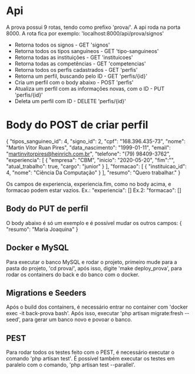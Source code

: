 # Api

A prova possui 9 rotas, tendo como prefixo 'prova/'. A api roda na porta 8000. A rota fica por exemplo: 'localhost:8000/api/prova/signos'
- Retorna todos os signos - GET 'signos'
- Retorna todos os tipos sanguíneos - GET 'tipo-sanguineos'
- Retorna todas as instituições - GET 'instituicoes'
- Retorna todas as competências - GET 'competencias'
- Retorna todos os perfis cadastrados - GET 'perfis'
- Retorna um perfil, buscando pelo ID - GET 'perfis/{id}'
- Cria um perfil com o body abaixo - POST 'perfis'
- Atualiza um perfil com as informações novas, com o ID - PUT 'perfis/{id}'
- Deleta um perfil com ID - DELETE 'perfis/{id}'




# Body do POST de criar perfil

{
	"tipos_sanguineo_id": 4,
	"signo_id": 2,
	"cpf": "168.396.435-73",
	"nome": "Martin Vitor Ruan Pires",
	"data_nascimento": "1999-01-11",
	"email": "martinvitorpires@heinrich.com.br",
	"telefone": "(79) 98409-3762",
	"experiencia": [
		{
			"empresa": "CBM",
			"inicio": "2020-05-20",
			"fim":"",
			"atual_trabalho": true,
			"cargo": "junior"
		}
	],
	"formacao": [
		{
			"instituicao_id": 4,
			"nome": "Ciência Da Computação"
		}
	],
	"resumo": "Quero trabalhar."
}

Os campos de experiencia, experiencia.fim, como no body acima, e formacao podem estar vazios. Ex.: "experiencia": [] Ex.2: "formacao": []

## Body do PUT de perfil

O body abaixo é só um exemplo e é possível mudar os outros campos:
{
	"resumo": "Maria Joaquina"
}

## Docker e MySQL

Para executar o banco MySQL e rodar o projeto, primeiro mude para a pasta do projeto, 'cd prova/', após isso, digite 'make deploy_prova', para rodar os containers do back e do banco com o docker. 

## Migrations e Seeders

Após o build dos containers, é necessário entrar no container com 'docker exec -it back-prova bash'. Após isso, executar 'php artisan migrate:fresh --seed', para gerar um banco novo e povoar o banco.

## PEST

Para rodar todos os testes feito com o PEST, é necessário executar o comando 'php artisan test'. É possível também executar os testes em paralelo com o comando, 'php artisan test --parallel'.

